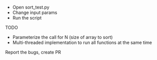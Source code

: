 - Open sort_test.py
- Change input params
- Run the script

TODO

- Parameterize the call for N (size of array to sort)
- Multi-threaded implementation to run all functions at the same time


Report the bugs, create PR